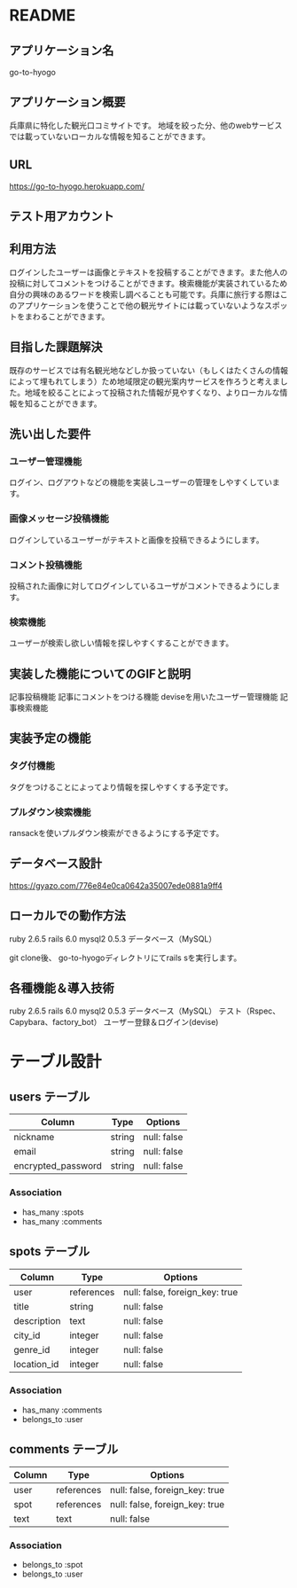 # README

## アプリケーション名
go-to-hyogo

## アプリケーション概要
兵庫県に特化した観光口コミサイトです。
地域を絞った分、他のwebサービスでは載っていないローカルな情報を知ることができます。
## URL
https://go-to-hyogo.herokuapp.com/

## テスト用アカウント

## 利用方法
ログインしたユーザーは画像とテキストを投稿することができます。また他人の投稿に対してコメントをつけることができます。検索機能が実装されているため自分の興味のあるワードを検索し調べることも可能です。兵庫に旅行する際はこのアプリケーションを使うことで他の観光サイトには載っていないようなスポットをまわることができます。


## 目指した課題解決
既存のサービスでは有名観光地などしか扱っていない（もしくはたくさんの情報によって埋もれてしまう）ため地域限定の観光案内サービスを作ろうと考えました。地域を絞ることによって投稿された情報が見やすくなり、よりローカルな情報を知ることができます。

## 洗い出した要件
### ユーザー管理機能
ログイン、ログアウトなどの機能を実装しユーザーの管理をしやすくしています。

### 画像メッセージ投稿機能
ログインしているユーザーがテキストと画像を投稿できるようにします。

### コメント投稿機能
投稿された画像に対してログインしているユーザがコメントできるようにします。

### 検索機能
ユーザーが検索し欲しい情報を探しやすくすることができます。

## 実装した機能についてのGIFと説明
記事投稿機能
記事にコメントをつける機能
deviseを用いたユーザー管理機能
記事検索機能


## 実装予定の機能
### タグ付機能
タグをつけることによってより情報を探しやすくする予定です。

### プルダウン検索機能
ransackを使いプルダウン検索ができるようにする予定です。

## データベース設計
https://gyazo.com/776e84e0ca0642a35007ede0881a9ff4

## ローカルでの動作方法
ruby  2.6.5
rails  6.0
mysql2  0.5.3
データベース（MySQL）

git clone後、
go-to-hyogoディレクトリにてrails sを実行します。


## 各種機能＆導入技術
ruby  2.6.5
rails  6.0
mysql2  0.5.3
データベース（MySQL）
テスト（Rspec、Capybara、factory_bot）
ユーザー登録＆ログイン(devise)
<!-- 検索（ransack） -->
<!-- ページネーション（kaminari） -->



# テーブル設計

## users テーブル

| Column   | Type   | Options     |
| -------- | ------ | ----------- |
| nickname | string | null: false |
| email    | string | null: false |
|encrypted_password| string | null: false |

### Association
- has_many :spots
- has_many :comments



## spots テーブル

| Column | Type   | Options     |
| ------ | ------ | ----------- |
| user   | references | null: false, foreign_key: true |
| title  | string | null: false |
| description   | text | null: false |
| city_id   | integer | null: false |
| genre_id   | integer | null: false |
| location_id   | integer | null: false |


### Association
<!-- - has_many :spot_tags
- has_many :tags, through: spot_tags -->
- has_many :comments
- belongs_to :user



<!-- ## tags テーブル

| Column | Type   | Options     |
| ------ | ------ | ----------- |
| name   | string | null: false |

### Association
- has_many :spot_tags
- has_many :spots, through: spot_tags -->



<!-- ## spot_tags テーブル

| Column | Type       | Options                        |
| ------ | ---------- | ------------------------------ |
| spot   | references | null: false, foreign_key: true |
| tag  | references | null: false, foreign_key: true |

### Association
- belongs_to :spot
- belongs_to :tag -->



## comments テーブル

| Column  | Type       | Options                        |
| ------- | ---------- | ------------------------------ |
| user    | references | null: false, foreign_key: true |
| spot    | references | null: false, foreign_key: true |
| text    | text | null: false |

### Association
- belongs_to :spot
- belongs_to :user


